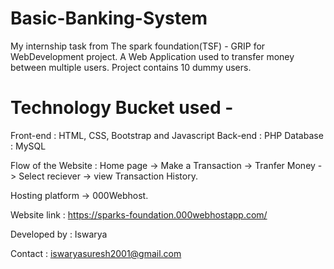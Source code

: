 # Basic-Banking-System
My internship task from The spark foundation(TSF) - GRIP for WebDevelopment project. A Web Application used to transfer money between multiple users. Project contains 10 dummy users.
    
# Technology Bucket used -
Front-end : HTML, CSS, Bootstrap and Javascript
Back-end : PHP
Database : MySQL
    
Flow of the Website : Home page -> Make a Transaction -> Tranfer Money -> Select reciever -> view Transaction History.

Hosting platform -> 000Webhost.

Website link : https://sparks-foundation.000webhostapp.com/

Developed by : Iswarya

Contact : iswaryasuresh2001@gmail.com


